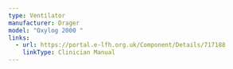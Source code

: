 ```yaml
---
type: Ventilator
manufacturer: Drager
model: "Oxylog 2000 "
links:
  - url: https://portal.e-lfh.org.uk/Component/Details/717188
    linkType: Clinician Manual
---
```

